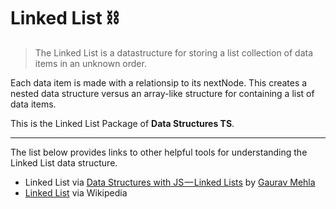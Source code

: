 # Linked List ⛓

> The Linked List is a datastructure for storing a list collection of data items in an unknown order.

Each data item is made with a relationsip to its nextNode.
This creates a nested data structure versus an array-like structure for containing a list of data items.

This is the Linked List Package of **Data Structures TS**.

----

The list below provides links to other helpful tools for understanding the Linked List data structure.

- Linked List via [Data Structures with JS — Linked Lists](https://medium.com/dev-blogs/ds-with-js-linked-lists-db5138ff139f) by [Gaurav Mehla](https://medium.com/@gauravmehla)
- [Linked List](https://en.wikipedia.org/wiki/Linked_list) via Wikipedia
